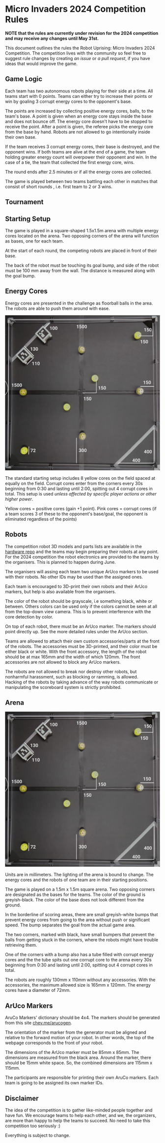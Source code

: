 # Micro Invaders 2024 Competition Rules

**NOTE that the rules are currently under revision for the 2024 competition and may receive any changes until May 31st.** 

This document outlines the rules the Robot Uprising: Micro Invaders 2024 Competition. The competition lives with the community so feel free to suggest rule changes by creating _an issue_ or _a pull request_, if you have ideas that would improve the game.

## Game Logic



Each team has two autonomous robots playing for their side at a time. All teams start with 0 points. Teams can either try to increase their points or win by goaling 3 corrupt energy cores to the opponent's base.

The points are increased by collecting positive energy cores, balls, to the team's base. A point is given when an energy core stays inside the base and does not bounce off. The energy core doesn't have to be stopped to receive the point. After a point is given, the referee picks the energy core from the base by hand. Robots are not allowed to go intentionally inside their own base.

If the team receives 3 corrupt energy cores, their base is destroyed, and the opponent wins. If both teams are alive at the end of a game, the team holding greater energy count will overpower their opponent and win. In the case of a tie, the team that collected the first energy core, wins.

The round ends after 2.5 minutes or if all the energy cores are collected.

The game is played between two teams battling each other in matches that consist of short rounds , i.e. first team to 2 or 3 wins. 

## Tournament



## Starting Setup

The game is played in a square-shaped 1.5x1.5m arena with multiple energy cores located on the arena. Two opposing corners of the arena will function as bases, one for each team.

At the start of each round, the competing robots are placed in front of their base.

The back of the robot must be touching its goal bump, and side of the robot must be 100 mm away from the wall. The distance is measured along with the goal bump.

## Energy Cores

Energy cores are presented in the challenge as floorball balls in the area. The robots are able to push them around with ease.

![arena.png](arena.png)

The standard starting setup includes 8 yellow cores on the field spaced at equally on the field. Corrupt cores enter from the corners every 30s beginning from 0:30 and lasting until 2:00, spitting out 4 corrupt cores in total. This setup is used _unless affected by specific player actions or other higher power_.

Yellow cores = positive cores (gain +1 point).
Pink cores = corrupt cores (if a team scores 3 of these to the opponent's base/goal, the opponent is eliminated regardless of the points)

## Robots

The competition robot 3D models and parts lists are available in the [hardware repo](https://github.com/robot-uprising-hq/ai-robot-hardware) and the teams may begin preparing their robots at any point. For the 2024 competition the robot electronics are provided to the teams by the organisers. This is planned to happen during June.

The organisers will assing each team two unique ArUco markers to be used with their robots. No other IDs may be used than the assigned ones.

Each team is encouraged to 3D-print their own robots and their ArUco markers, but help is also available from the organisers.

The color of the robot should be grayscale, i.e something black, white or between. Others colors can be used only if the colors cannot be seen at all from the top-down view camera. This is to prevent interference with the core detection by color.

On top of each robot, there must be an ArUco marker. The markers should point directly up. See the more detailed rules under the ArUco section.

Teams are allowed to attach their own custom accessories/parts at the front of the robots. The accessories must be 3D-printed, and their color must be either black or white. With the front accessory, the length of the robot should be at max 165mm and the width of which 120mm. The front accessories are not allowed to block any ArUco markers.

The robots are not allowed to break nor destroy other robots, but nonharmful harassment, such as blocking or ramming, is allowed.\
Hacking of the robots by taking advance of the way robots communicate or manipulating the scoreboard system is strictly prohibited.

## Arena

![arena.png](arena.png)

Units are in millimeters. The lighting of the arena is bound to change. The energy cores and the robots of one team are in their starting positions. 

The game is played on a 1.5m x 1.5m square arena. Two opposing corners are designated as the bases for the teams. The color of the ground is greyish-black. The color of the base does not look different from the ground.

In the borderline of scoring areas, there are small greyish-white bumps that prevent energy cores from going to the area without push or significant speed. The bump separates the goal from the actual game area.

The two corners, marked with black, have small bumpers that prevent the balls from getting stuck in the corners, where the robots might have trouble retrieving them.

One of the corners with a bump also has a tube filled with corrupt energy cores and the the tube spits out one corrupt core to the arena every 30s beginning from 0:30 and lasting until 2:00, spitting out 4 corrupt cores in total.

The robots are roughly 130mm x 110mm without any accessories. With the accessories, the maximum allowed size is 165mm x 120mm. The energy cores have a diameter of 72mm.

## ArUco Markers

AruCo Markers' dictionary should be 4x4. The markers should be generated from this site [chev.me/arucogen](https://chev.me/arucogen/).

The orientation of the marker from the generator must be aligned and relative to the forward motion of your robot. In other words, the top of the webpage corresponds to the front of your robot.

The dimensions of the ArUco marker must be 85mm x 85mm. The dimensions are measured from the black area. Around the marker, there should be 15mm white space. So, the combined dimensions are 115mm x 115mm.

The participants are responsible for printing their own AruCo markers. Each team is going to be assigned its own marker IDs.

## Disclaimer

The idea of the competition is to gather like-minded people together and have fun. We encourage teams to help each other, and we, the organizers, are more than happy to help the teams to succeed. No need to take this competition too seriously :)

Everything is subject to change.
